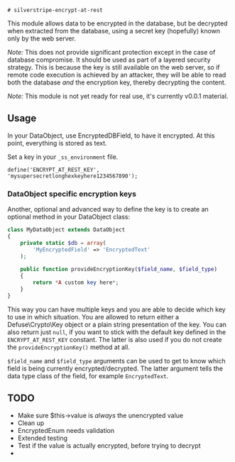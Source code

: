     # silverstripe-encrypt-at-rest

This module allows data to be encrypted in the database, but be decrypted when extracted from the database, using a
secret key (hopefully) known only by the web server.

*Note:* This does not provide significant protection except in the case of database compromise. It should be used as
part of a layered security strategy. This is because the key is still available on the web server, so if remote code
execution is achieved by an attacker, they will be able to read both the database *and* the encryption key, thereby
decrypting the content.

*Note:* This module is not yet ready for real use, it's currently v0.0.1 material.

## Usage

In your DataObject, use EncryptedDBField, to have it encrypted. At this point, everything is stored as text.

Set a key in your `_ss_environment` file. 
 
 ```define('ENCRYPT_AT_REST_KEY', 'mysupersecretlonghexkeyhere1234567890');```
 
### DataObject specific encryption keys
 
Another, optional and advanced way to define the key is to create an optional method in your DataObject class:
 
```PHP
class MyDataObject extends DataObject
{
    private static $db = array(
        'MyEncryptedField' => 'EncryptedText'
    );
    
    public function provideEncryptionKey($field_name, $field_type)
    {
        return *A custom key here*;
    }
}
```

This way you can have multiple keys and you are able to decide which key to use in which situation. You are allowed to return either a Defuse\Crypto\Key object or a plain string presentation of the key. You can also return just `null`, if you want to stick with the default key defined in the `ENCRYPT_AT_REST_KEY` constant. The latter is also used if you do not create the `provideEncryptionKey()` method at all.
 
 `$field_name` and `$field_type` arguments can be used to get to know which field is being currently encrypted/decrypted. The latter argument tells the data type class of the field, for example `EncryptedText`.



## TODO

- Make sure $this->value is _always_ the unencrypted value
- Clean up
- EncryptedEnum needs validation
- Extended testing
- Test if the value is actually encrypted, before trying to decrypt
- 
